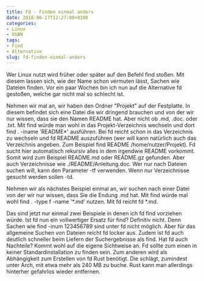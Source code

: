 ```yaml
---
title: Fd - Finden einmal anders
date: 2018-06-17T12:27:00+0100
categories:
- Linux
- OSBN
tags:
- Find
- Alternative
slug: fd-finden-einmal-anders
---
```

Wer Linux nutzt wird früher oder später auf den Befehl find stoßen. Mit diesem lassen sich, wie der Name schon vermuten lässt, Sachen wie Dateien finden. Vor ein paar Wochen bin ich nun auf die Alternative fd gestoßen, welche gar nicht mal so schlecht ist.

Nehmen wir mal an, wir haben den Ordner "Projekt" auf der Festplatte. In diesem befindet sich eine Datei die wir dringend brauchen und von der wir nur wissen, dass sie den Namen README hat. Aber nicht ob .md, .doc. oder .txt. Mit find würde man wohl in das Projekt-Verzeichnis wechseln und dort find . -iname 'README*' ausführen. Bei fd reicht schon in das Verzeichnis zu wechseln und fd README auszuführen (wer will kann natürlich auch das Verzeichnis angeben. Zum Beispiel find README /home/nutzer/Projekt). Fd sucht hier automatisch rekursiv alles in dem irgendwie README vorkommt. Somit wird zum Beispiel README.md oder README.gz gefunden. Aber auch Verzeichnisse wie ./README/Anleitung.doc. Wer nur nach Dateien suchen will, kann den Parameter -tf verwenden. Wenn nur Verzeichnisse gesucht werden sollen -td.

Nehmen wir als nächstes Beispiel einmal an, wir suchen nach einer Datei von der wir nur wissen, dass Sie die Endung .md hat. Mit find würde mal wohl find . -type f -name '*.md' nutzen. Mit fd reicht fd *.md.

Das sind jetzt nur einmal zwei Beispiele in denen ich fd find vorziehen würde. Ist fd nun ein vollwertiger Ersatz für find? Definitiv nicht. Denn Sachen wie find -inum 123456789 sind unter fd nicht möglich. Aber für das allgemeine Suchen von Dateien reicht fd locker aus. Zudem ist fd auch deutlich schneller beim Liefern der Suchergebnisse als find. Hat fd auch Nachteile? Kommt wohl auf die eigene Sichtweise an. Fd sollte zum einen in keiner Standardinstallation zu finden sein. Zum anderen wird als Abhängigkeit zum Erstellen von fd Rust benötigt. Die schlägt, zumindest unter Arch, mit etwa mehr als 240 MB zu buche. Rust kann man allerdings hinterher gefahrlos wieder entfernen.

